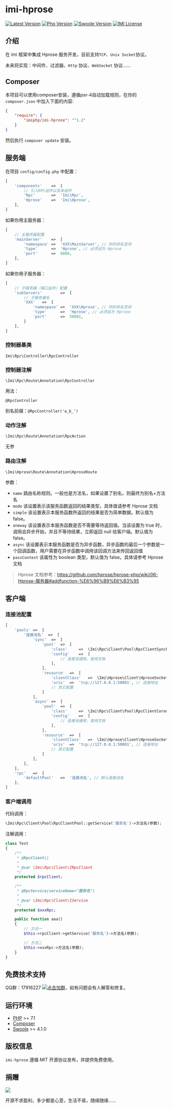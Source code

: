 # imi-hprose

[![Latest Version](https://img.shields.io/packagist/v/imiphp/imi-hprose.svg)](https://packagist.org/packages/imiphp/imi-hprose)
[![Php Version](https://img.shields.io/badge/php-%3E=7.1-brightgreen.svg)](https://secure.php.net/)
[![Swoole Version](https://img.shields.io/badge/swoole-%3E=4.1.0-brightgreen.svg)](https://github.com/swoole/swoole-src)
[![IMI License](https://img.shields.io/github/license/imiphp/imi-hprose.svg)](https://github.com/imiphp/imi-hprose/blob/master/LICENSE)

## 介绍

在 imi 框架中集成 Hprose 服务开发，目前支持`TCP`、`Unix Socket`协议。

未来将实现：中间件、过滤器、`Http` 协议、`WebSocket` 协议……

## Composer

本项目可以使用composer安装，遵循psr-4自动加载规则，在你的 `composer.json` 中加入下面的内容:

```json
{
    "require": {
        "imiphp/imi-hprose": "^1.2"
    }
}
```

然后执行 `composer update` 安装。

## 服务端

在项目 `config/config.php` 中配置：

```php
[
    'components'    =>  [
        // 引入RPC组件以及本组件
        'Rpc'    	=>  'Imi\Rpc',
        'Hprose'    =>  'Imi\Hprose',
    ],
]
```

如果你用主服务器：

```php
[
    // 主服务器配置
	'mainServer'	=>	[
		'namespace'	=>	'XXX\MainServer', // 你的命名空间
		'type'		=>	'Hprose', // 必须设为 Hprose
		'port'		=>	8080,
	],
]
```

如果你用子服务器：

```php
[
    // 子服务器（端口监听）配置
	'subServers'		=>	[
		// 子服务器名
		'XXX'	=>	[
			'namespace'	=>	'XXX\Hprose', // 你的命名空间
			'type'		=>	'Hprose', // 必须设为 Hprose
			'port'		=>	50001,
		]
	],
]
```

### 控制器基类

`Imi\Rpc\Controller\RpcController`

### 控制器注解

`\Imi\Rpc\Route\Annotation\RpcController`

用法：

`@RpcController`

别名前缀：`@RpcController('a_b_')`

### 动作注解

`\Imi\Rpc\Route\Annotation\RpcAction`

无参

### 路由注解

`\Imi\Hprose\Route\Annotation\HproseRoute`

参数：

- `name` 路由名称规则。一般也是方法名，如果设置了别名，则最终为别名+方法名
- `mode` 该设置表示该服务函数返回的结果类型，具体值请参考 Hprose 文档
- `simple` 该设置表示本服务函数所返回的结果是否为简单数据。默认值为 false。
- `oneway` 该设置表示本服务函数是否不需要等待返回值。当该设置为 true 时，调用会异步开始，并且不等待结果，立即返回 null 给客户端。默认值为 false。
- `async` 该设置表示本服务函数是否为异步函数，异步函数的最后一个参数是一个回调函数，用户需要在异步函数中调用该回调方法来传回返回值
- `passContext` 该属性为 boolean 类型，默认值为 false。具体请参考 Hprose 文档

> Hprose 文档参考：https://github.com/hprose/hprose-php/wiki/06-Hprose-服务器#addfunction-%E6%96%B9%E6%B3%95

## 客户端

### 连接池配置

```php
[
	'pools'	=>	[
		'连接池名'	=>	[
			'sync'	=>	[
				'pool'	=>	[
					'class'		=>	\Imi\Rpc\Client\Pool\RpcClientSyncPool::class,
					'config'	=>	[
						// 连接池通用，查阅文档
					],
				],
				'resource'	=>	[
					'clientClass'	=>	\Imi\Hprose\Client\HproseSocketClient::class,
					'uris'	=>	'tcp://127.0.0.1:50001', // 连接地址
					// 其它配置
				]
			],
			'async'	=>	[
				'pool'	=>	[
					'class'		=>	\Imi\Rpc\Client\Pool\RpcClientCoroutinePool::class,
					'config'	=>	[
						// 连接池通用，查阅文档
					],
				],
				'resource'	=>	[
					'clientClass'	=>	\Imi\Hprose\Client\HproseSocketClient::class,
					'uris'	=>	'tcp://127.0.0.1:50001', // 连接地址
					// 其它配置
				]
			],
		],
	],
	'rpc'	=>	[
		'defaultPool'	=>	'连接池名', // 默认连接池名
	],
]
```

### 客户端调用

代码调用：

```php
\Imi\Rpc\Client\Pool\RpcClientPool::getService('服务名')->方法名(参数);
```

注解调用：

```php
class Test
{
	/**
	 * @RpcClient()
	 *
	 * @var \Imi\Rpc\Client\IRpcClient
	 */
	protected $rpcClient;

	/**
	 * @RpcService(serviceName="服务名")
	 *
	 * @var \Imi\Rpc\Client\IService
	 */
	protected $xxxRpc;

	public function aaa()
	{
		// 方法一
		$this->rpcClient->getService('服务名')->方法名(参数);

		// 方法二
		$this->xxxRpc->方法名(参数);
	}
}
```

## 免费技术支持

QQ群：17916227 [![点击加群](https://pub.idqqimg.com/wpa/images/group.png "点击加群")](https://jq.qq.com/?_wv=1027&k=5wXf4Zq)，如有问题会有人解答和修复。

## 运行环境

- [PHP](https://php.net/) >= 7.1
- [Composer](https://getcomposer.org/)
- [Swoole](https://www.swoole.com/) >= 4.1.0

## 版权信息

`imi-hprose` 遵循 MIT 开源协议发布，并提供免费使用。

## 捐赠

<img src="https://raw.githubusercontent.com/imiphp/imi-hprose/dev/res/pay.png"/>

开源不求盈利，多少都是心意，生活不易，随缘随缘……
